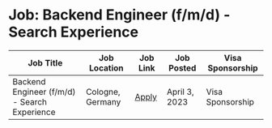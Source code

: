 # Job: Backend Engineer (f/m/d) - Search Experience

| Job Title | Job Location | Job Link | Job Posted | Visa Sponsorship |
| --- | --- | --- | --- | --- |
| Backend Engineer (f/m/d) - Search Experience | Cologne, Germany | [Apply](https://kaufland-ecommerce.com/en/job/backend-engineer-f-m-d-search-experience/) | April 3, 2023 | Visa Sponsorship |
